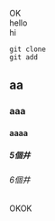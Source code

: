 OK <br>
hello <br>
hi<br>

```
git clone
git add
```

## aa
### aaa
#### aaaa
##### 5個井
###### 6個井
OKOK
